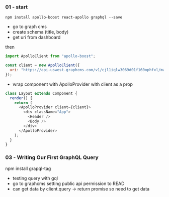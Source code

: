 ### 01 - start
```
npm install apollo-boost react-apollo graphql --save
```

- go to graph cms
- create schema (title, body)
- get uri from dashboard 

then 
```javascript
import ApolloClient from "apollo-boost";

const client = new ApolloClient({
  uri: "https://api-uswest.graphcms.com/v1/cjl1iqlw3069d01f160ophfxl/master"
});
```

- wrap component with ApolloProvider with client as a prop
```javascript
class Layout extends Component {
  render() {
    return (
      <ApolloProvider client={client}>
        <div className="App">
          <Header />
          <Body />
        </div>
      </ApolloProvider>
    );
  }
}
```

### 03 - Writing Our First GraphQL Query
npm install grapql-tag

- testing query with gql
- go to graphcms setting public api permission to READ
- can get data by client.query -> return promise so need to get data